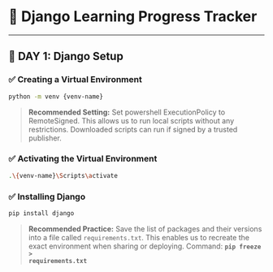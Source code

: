 # 📖 Django Learning Progress Tracker

---

## 📆 DAY 1: Django Setup

### ✅ Creating a Virtual Environment

```bash
python -m venv {venv-name}
```

> **Recommended Setting:** Set powershell ExecutionPolicy to RemoteSigned. This allows us to run local scripts without any restrictions. Downloaded scripts can run if signed by a trusted publisher.

### ✅ Activating the Virtual Environment

```bash
.\{venv-name}\Scripts\activate
```

### ✅ Installing Django

```bash
pip install django
```

> **Recommended Practice:** Save the list of packages and their versions into a file called <code>requirements.txt</code>. This enables us to recreate the exact environment when sharing or deploying. Command: <code>**pip freeze > requirements.txt**</code>
